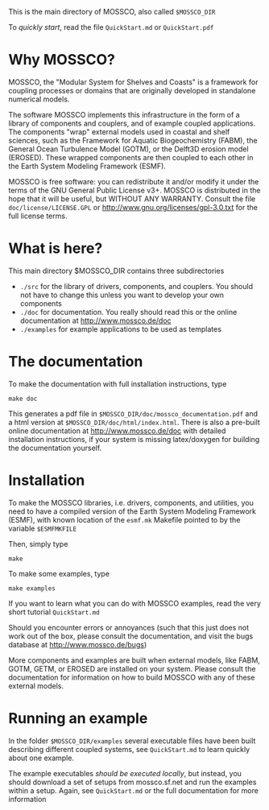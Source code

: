 This is the main directory of MOSSCO, also called `$MOSSCO_DIR`

To *quickly start*, read the file `QuickStart.md` or `QuickStart.pdf`

# Why MOSSCO?

MOSSCO, the "Modular System for Shelves and Coasts" is a framework for coupling processes or domains that are originally developed in standalone numerical models.

The software MOSSCO implements this infrastructure in the form of a library of components and couplers, and of example coupled applications.  The components "wrap" external models used in coastal and shelf sciences, such as the Framework for Aquatic Biogeochemistry (FABM), the General Ocean Turbulence Model (GOTM), or the Delft3D erosion model (EROSED).  These wrapped components are then coupled to each other in the Earth System Modeling Framework (ESMF). 

MOSSCO is free software: you can redistribute it and/or modify it under the terms of the GNU General Public License v3+.  MOSSCO is distributed in the  hope that it will be useful, but WITHOUT ANY WARRANTY.  Consult the file  `doc/license/LICENSE.GPL` or http://www.gnu.org/licenses/gpl-3.0.txt for the full license terms.

# What is here? 

This main directory $MOSSCO_DIR contains three subdirectories
 
- `./src` for the library of drivers, components, and couplers.  You should not have to change this unless you want to develop your own components 
- `./doc` for documentation. You really should read this or the online documentation at http://www.mossco.de/doc
- `./examples` for example applications to be used as templates


# The documentation
To make the documentation with full installation instructions, type

	make doc

This generates a pdf file in `$MOSSCO_DIR/doc/mossco_documentation.pdf` and a html version at `$MOSSCO_DIR/doc/html/index.html`. There is also a pre-built online documentation at http://www.mossco.de/doc with detailed installation instructions, if your system is missing latex/doxygen for building the documentation yourself.

# Installation

To make the MOSSCO libraries, i.e. drivers, components, and utilities, you need to have a compiled version of the Earth System Modeling Framework (ESMF), with known location of the `esmf.mk` Makefile pointed to by the variable `$ESMFMKFILE` 

Then, simply type

	make

To make some examples, type

	make examples

If you want to learn what you can do with MOSSCO examples, read the very short tutorial `QuickStart.md`

Should you encounter errors or annoyances (such that this just does not work out of the box,  please consult the documentation, and visit the bugs database at http://www.mossco.de/bugs)
 
More components and examples are built when external models, like FABM, GOTM, GETM, or EROSED are installed  on your system.  Please consult the documentation for information on how to build MOSSCO with any of these external models.

# Running an example

In the folder `$MOSSCO_DIR/examples` several executable files have been built describing different coupled systems, see `QuickStart.md` to learn quickly about one example. 

The example executables *should be executed locally*, but instead, you should download a set of setups from mossco.sf.net and run the examples within a setup.  Again, see `QuickStart.md` or the full documentation for more information
